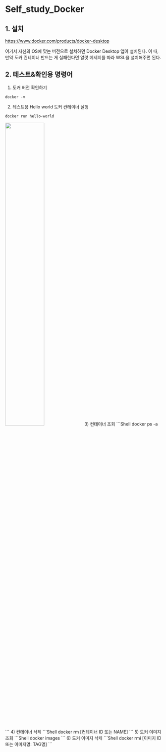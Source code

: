 # Self_study_Docker

## 1. 설치

https://www.docker.com/products/docker-desktop

여기서 자신의 OS에 맞는 버전으로 설치하면 Docker Desktop 앱이 설치된다. 이 때, 만약 도커 컨테이너 만드는 게 실패한다면 알럿 메세지를 따라 WSL을 설치해주면 된다.


## 2. 테스트&확인용 명령어

1) 도커 버전 확인하기
```Shell
docker -v
```
2) 테스트용 Hello world 도커 컨테이너 실행
```Shell
docker run hello-world
```
<img src = "https://user-images.githubusercontent.com/31907528/147330870-d6d940ea-d59b-4c48-a101-9952b39e1474.jpg" style="width: 50%; height:" />
3) 컨테이너 조회
```Shell
docker ps -a
```
4) 컨테이너 삭제
```Shell
docker rm [컨테이너 ID 또는 NAME]
```
5) 도커 이미지 조회
```Shell
docker images
```
6) 도커 이미지 삭제
```Shell
docker rmi [이미지 ID 또는 이미지명: TAG명]
```

##
